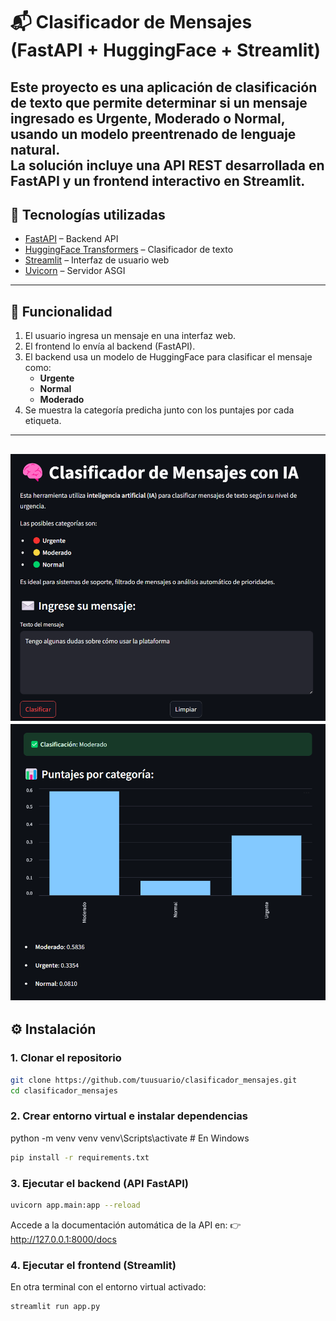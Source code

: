 # 📬 Clasificador de Mensajes (FastAPI + HuggingFace + Streamlit)

Este proyecto es una aplicación de clasificación de texto que permite determinar si un mensaje ingresado es **Urgente**, **Moderado** o **Normal**, usando un modelo preentrenado de lenguaje natural.  
La solución incluye una **API REST desarrollada en FastAPI** y un **frontend interactivo en Streamlit**.
---

## 🚀 Tecnologías utilizadas

- [FastAPI](https://fastapi.tiangolo.com/) – Backend API
- [HuggingFace Transformers](https://huggingface.co/docs/transformers/index) – Clasificador de texto
- [Streamlit](https://streamlit.io/) – Interfaz de usuario web
- [Uvicorn](https://www.uvicorn.org/) – Servidor ASGI

---

## 🧠 Funcionalidad

1. El usuario ingresa un mensaje en una interfaz web.
2. El frontend lo envía al backend (FastAPI).
3. El backend usa un modelo de HuggingFace para clasificar el mensaje como:
   - **Urgente**
   - **Normal**
   - **Moderado**
4. Se muestra la categoría predicha junto con los puntajes por cada etiqueta.
---

![alt text](image.png)
![alt text](image-1.png)
---

## ⚙️ Instalación

### 1. Clonar el repositorio

```bash
git clone https://github.com/tuusuario/clasificador_mensajes.git
cd clasificador_mensajes
```

### 2. Crear entorno virtual e instalar dependencias
python -m venv venv
venv\Scripts\activate  # En Windows

```bash
pip install -r requirements.txt
```

### 3. Ejecutar el backend (API FastAPI)
```bash
uvicorn app.main:app --reload
```
Accede a la documentación automática de la API en:
👉 http://127.0.0.1:8000/docs

### 4. Ejecutar el frontend (Streamlit)
En otra terminal con el entorno virtual activado:
```bash
streamlit run app.py
